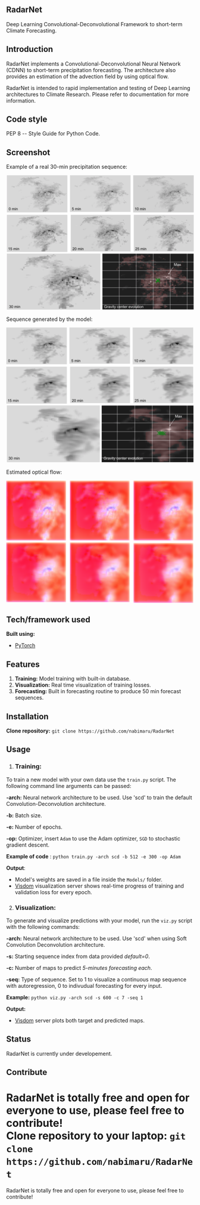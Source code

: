 ## RadarNet
Deep Learning Convolutional-Deconvolutional Framework to short-term Climate Forecasting.


## Introduction
RadarNet implements a Convolutional-Deconvolutional Neural Network (CDNN) to short-term precipitation forecasting. The architecture also provides an estimation of the advection field by using optical flow. 

RadarNet is intended to rapid implementation and testing of Deep Learning architectures to Climate Research. Please refer to documentation for more information.


## Code style
PEP 8 -- Style Guide for Python Code.


## Screenshot
Example of a real 30-min precipitation sequence:

![alt text](/Images/real_sequence_example.png)


Sequence generated by the model:

![alt text](/Images/predicted_sequence.png)


Estimated optical flow:

![alt text](/Images/optical_flow.png)


## Tech/framework used

<b>Built using:</b>
- [PyTorch](http://pytorch.org)


## Features

1. <strong>Training:</strong> Model training with built-in database.
2. <strong>Visualization:</strong> Real time visualization of training losses.
3. <strong>Forecasting:</strong> Built in forecasting routine to produce 50 min forecast sequences.


## Installation
<strong>Clone repository:</strong>
`git clone https://github.com/nabimaru/RadarNet`


## Usage
1. ### Training:
To train a new model with your own data use the `train.py` script. The following command line arguments can be passed:  

<strong>-arch:</strong> Neural network architecture to be used. Use 'scd' to train the default Convolution-Deconvolution architecture.  

<strong>-b:</strong> Batch size.  

<strong>-e:</strong> Number of epochs.  

<strong>-op:</strong> Optimizer, insert `Adam` to use the Adam optimizer, `SGD` to stochastic gradient descent.  

<strong>Example of code</strong> : `python train.py -arch scd -b 512 -e 300 -op Adam`

<strong>Output</strong>:

- Model's weights are saved in a file inside the `Models/` folder.
- [Visdom](https://github.com/facebookresearch/visdom) visualization server shows real-time progress of training and validation loss for every epoch.

2. ### Visualization:
To generate and visualize predictions with your model, run the `viz.py` script with the following commands:

<strong>-arch:</strong> Neural network architecture to be used. Use 'scd' when using Soft Convolution Deconvolution architecture.

<strong>-s:</strong> Starting sequence index from data provided *default=0*.

<strong>-c:</strong> Number of maps to predict *5-minutes forecasting each*.

<strong>-seq:</strong> Type of sequence. Set to 1 to visualize a continuous map sequence with autoregression, 0 to indivudual forecasting for every input.

<strong>Example:</strong> `python viz.py -arch scd -s 600 -c 7 -seq 1`

<strong>Output:</strong>  
- [Visdom](https://github.com/facebookresearch/visdom) server plots both target and predicted maps.

## Status
RadarNet is currently under developement.

## Contribute
RadarNet is totally free and open for everyone to use, please feel free to contribute! </br>
<strong>Clone repository to your laptop:</strong>
`git clone https://github.com/nabimaru/RadarNet`
=======
RadarNet is totally free and open for everyone to use, please feel free to contribute!
